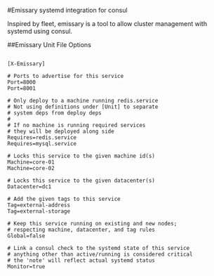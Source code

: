 #Emissary
systemd integration for consul

Inspired by fleet, emissary is a tool to allow cluster management with systemd using consul.

##Emissary Unit File Options

```systemd-unit

[X-Emissary]

# Ports to advertise for this service
Port=8000
Port=8001

# Only deploy to a machine running redis.service
# Not using definitions under [Unit] to separate
# system deps from deploy deps
#
# If no machine is running required services
# they will be deployed along side
Requires=redis.service
Requires=mysql.service

# Locks this service to the given machine id(s)
Machine=core-01
Machine=core-02

# Locks this service to the given datacenter(s)
Datacenter=dc1

# Add the given tags to this service
Tag=external-address
Tag=external-storage

# Keep this service running on existing and new nodes;
# respecting machine, datacenter, and tag rules
Global=false

# Link a consul check to the systemd state of this service
# anything other than active/running is considered critical
# the 'note' will reflect actual systemd status
Monitor=true

```
